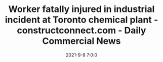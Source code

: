 ---
"title": "Worker fatally injured in industrial incident at Toronto chemical plant - constructconnect.com - Daily Commercial News"
"date": "2021-9-8 7:0:0"
"feed_name": "GOOGLENEWSINDUSTRIAL"
"feed_website": "https://news.google.com/search?q=industrial%2Bincident&hl=en-US&gl=US&ceid=US:en"
"feed_rss": "https://news.google.com/rss/search?q=industrial%2Bincident&hl=en-US&gl=US&ceid=US:en"
"link": "https://canada.constructconnect.com/dcn/news/ohs/2021/09/worker-fatally-injured-in-industrial-incident-at-toronto-chemical-plant"
"file": "_posts/2021-1-1-81846eda37afb170523f54e9d77d960c9a43ac9d.md"
"accident": "1"
"drilling": "0"
"dead": "1"
"injured": "0"
---